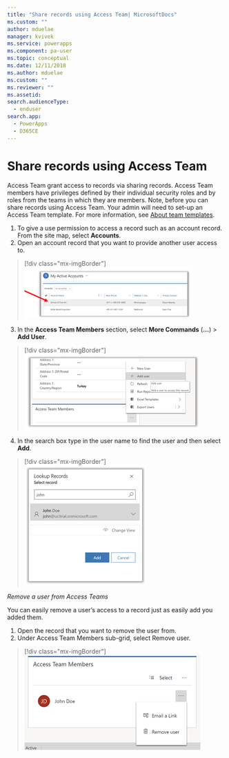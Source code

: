 ```yaml
---
title: "Share records using Access Team| MicrosoftDocs"
ms.custom: ""
author: mduelae
manager: kvivek
ms.service: powerapps
ms.component: pa-user
ms.topic: conceptual
ms.date: 12/11/2018
ms.author: mduelae
ms.custom: ""
ms.reviewer: ""
ms.assetid: 
search.audienceType: 
  - enduser
search.app: 
  - PowerApps
  - D365CE
---
```

# Share records using Access Team

Access Team grant access to records via sharing records. Access Team members have privileges defined by their individual security roles and by roles from the teams in which they are members. 
Note, before you can share records using Access Team. Your admin will need to set-up an Access Team template. For more information, see [About team templates](https://docs.microsoft.com/en-us/previous-versions/dynamicscrm-2016/admins-customizers-dynamics-365/mt812239(v%3dcrm.8)). 

1. To give a use permission to access a record such as an account record. From the site map, select **Accounts**.
2. Open an account record that you want to provide another user access to.

  > [!div class="mx-imgBorder"]
  > ![My active accounts](media/AccessTeam1.png "My active accounts")

3. In the **Access Team Members** section, select **More Commands** (**…**) > **Add User**.

  > [!div class="mx-imgBorder"]
  > ![Add user to Access Team](media/AccessTeam2.png "Add user to Access Team")

 4. In the search box type in the user name to find the user and then select **Add**.
  
  > [!div class="mx-imgBorder"]
  > ![Find user](media/AccessTeam3.png "Find user")  
  
 
*Remove a user from Access Teams*

 You can easily remove a user’s access to a record just as easily add you added them.
 
1.	Open the record that you want to remove the user from.
2.	Under Access Team Members sub-grid, select Remove user.

  > [!div class="mx-imgBorder"]
  > ![Remove user from Access Team](media/AccessTeam4.png "Remove user from Access Team")  
  
  
